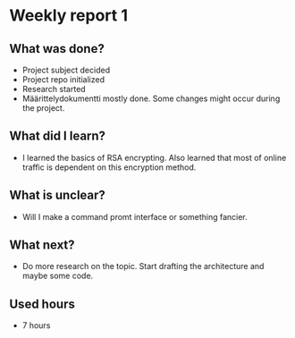 # Weekly report 1
## What was done?
- Project subject decided
- Project repo initialized
- Research started
- Määrittelydokumentti mostly done. Some changes might occur during the project.
## What did I learn?
- I learned the basics of RSA encrypting. Also learned that most of online traffic is dependent on this encryption method.
## What is unclear?
- Will I make a command promt interface or something fancier.
## What next?
- Do more research on the topic. Start drafting the architecture and maybe some code.
## Used hours
- 7 hours
